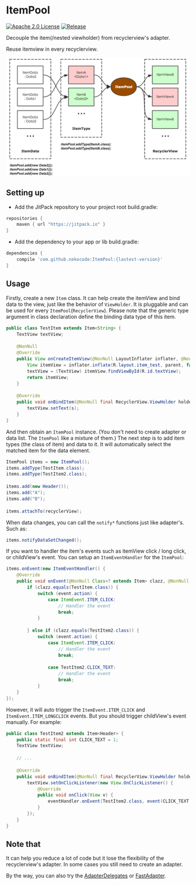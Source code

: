 # ItemPool
[![Apache 2.0 License](https://img.shields.io/badge/license-Apache%202.0-blue.svg?style=flat)](http://www.apache.org/licenses/LICENSE-2.0.html) [![Release](https://jitpack.io/v/nekocode/ItemPool.svg)](https://jitpack.io/#nekocode/ItemPool)

Decouple the item(/nested viewholder) from recyclerview's adapter. 

Reuse itemview in every recyclerview.

![description](art/description.png)

## Setting up
- Add the JitPack repository to your project root build.gradle:
```gradle
repositories {
    maven { url "https://jitpack.io" }
}
```

- Add the dependency to your app or lib build.gradle:
```gradle
dependencies {
    compile 'com.github.nekocode:ItemPool:{lastest-version}'
}
```

## Usage

Firstly, create a new `Item` class. It can help create the itemView and bind data to the view, just like the behavior of `ViewHolder`. It is pluggable and can be used for every `ItemPool`(`RecyclerView`). Please note that the generic type argument in class declaration define the binding data type of this item.

```java
public class TestItem extends Item<String> {
    TextView textView;

    @NonNull
    @Override
    public View onCreateItemView(@NonNull LayoutInflater inflater, @NonNull ViewGroup parent) {
        View itemView = inflater.inflate(R.layout.item_test, parent, false);
        textView = (TextView) itemView.findViewById(R.id.textView);
        return itemView;
    }

    @Override
    public void onBindItem(@NonNull final RecyclerView.ViewHolder holder, @NonNull String s, ItemEventHandler eventHandler) {
        textView.setText(s);
    }
}
```

And then obtain an `ItemPool` instance. (You don't need to create adapter or data list. The `ItemPool` like a mixture of them.) The next step is to add item types (the class of item) and data to it. It will automatically select the matched item for the data element.

```java
ItemPool items = new ItemPool();
items.addType(TestItem.class);
items.addType(TestItem2.class);

items.add(new Header());
items.add("A");
items.add("B");

items.attachTo(recyclerView);
```

When data changes, you can call the `notify*` functions just like adapter's. Such as:

```java
items.notifyDataSetChanged();
```

If you want to handler the item's events such as itemView click / long click, or childView's event. You can setup an `ItemEventHandler` for the `ItemPool`:

```java
items.onEvent(new ItemEventHandler() {
    @Override
    public void onEvent(@NonNull Class<? extends Item> clazz, @NonNull ItemEvent event) {
        if (clazz.equals(TestItem.class)) {
            switch (event.action) {
                case ItemEvent.ITEM_CLICK:
                    // Handler the event
                    break;
            }

        } else if (clazz.equals(TestItem2.class)) {
            switch (event.action) {
                case ItemEvent.ITEM_CLICK:
                    // Handler the event
                    break;

                case TestItem2.CLICK_TEXT:
                    // Handler the event
                    break;
            }
    }
});
```

However, it will auto trigger the `ItemEvent.ITEM_CLICK` and `ItemEvent.ITEM_LONGCLICK` events. But you should trigger childView's event manually. For example:

```java
public class TestItem2 extends Item<Header> {
    public static final int CLICK_TEXT = 1;
    TextView textView;

    // ...

    @Override
    public void onBindItem(@NonNull final RecyclerView.ViewHolder holder, @NonNull Header header, final ItemEventHandler eventHandler) {
        textView.setOnClickListener(new View.OnClickListener() {
            @Override
            public void onClick(View v) {
                eventHandler.onEvent(TestItem2.class, event(CLICK_TEXT, null));
            }
        });
    }
}
```

## Note that

It can help you reduce a lot of code but it lose the flexibility of the recyclerview's adapter. In some cases you still need to create an adapter.

By the way, you can also try the [AdapterDelegates](https://github.com/sockeqwe/AdapterDelegates) or [FastAdapter](https://github.com/mikepenz/FastAdapter).

